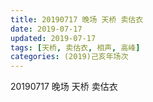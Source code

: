 ```yaml
---
title: 20190717 晚场 天桥 卖估衣
date: 2019-07-17
updated: 2019-07-17
tags: [天桥, 卖估衣, 相声, 高峰]
categories: (2019)己亥年场次
---
```

20190717 晚场 天桥 卖估衣